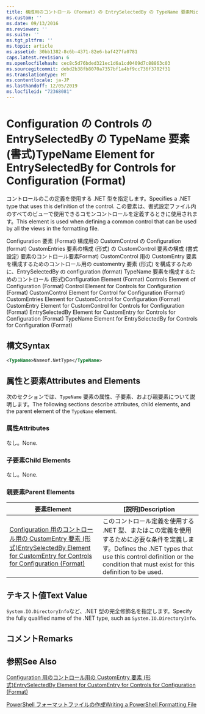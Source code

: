```yaml
---
title: 構成用のコントロール (Format) の EntrySelectedBy の TypeName 要素Microsoft Docs
ms.custom: ''
ms.date: 09/13/2016
ms.reviewer: ''
ms.suite: ''
ms.tgt_pltfrm: ''
ms.topic: article
ms.assetid: 30bb1382-8c6b-4371-82e6-baf427fa0781
caps.latest.revision: 6
ms.openlocfilehash: cec8c5d76bded321ec1d6a1cd0409d7c88863c03
ms.sourcegitcommit: debd2b38fb8070a7357bf1a4bf9cc736f3702f31
ms.translationtype: MT
ms.contentlocale: ja-JP
ms.lasthandoff: 12/05/2019
ms.locfileid: "72368081"
---
```

# <a name="typename-element-for-entryselectedby-for-controls-for-configuration-format"></a><span data-ttu-id="2b3d0-102">Configuration の Controls の EntrySelectedBy の TypeName 要素 (書式)</span><span class="sxs-lookup"><span data-stu-id="2b3d0-102">TypeName Element for EntrySelectedBy for Controls for Configuration (Format)</span></span>

<span data-ttu-id="2b3d0-103">コントロールのこの定義を使用する .NET 型を指定します。</span><span class="sxs-lookup"><span data-stu-id="2b3d0-103">Specifies a .NET type that uses this definition of the control.</span></span> <span data-ttu-id="2b3d0-104">この要素は、書式設定ファイル内のすべてのビューで使用できるコモンコントロールを定義するときに使用されます。</span><span class="sxs-lookup"><span data-stu-id="2b3d0-104">This element is used when defining a common control that can be used by all the views in the formatting file.</span></span>

<span data-ttu-id="2b3d0-105">Configuration 要素 (Format) 構成用の CustomControl の Configuration (format) CustomEntries 要素の構成 (形式) の CustomControl 要素の構成 (書式設定) 要素のコントロール要素Format) CustomControl 用の CustomEntry 要素を構成するためのコントロール用の customentry 要素 (形式) を構成するために、EntrySelectedBy の configuration (format) TypeName 要素を構成するためのコントロール (形式)</span><span class="sxs-lookup"><span data-stu-id="2b3d0-105">Configuration Element (Format) Controls Element of Configuration (Format) Control Element for Controls for Configuration (Format) CustomControl Element for Control for Configuration (Format) CustomEntries Element for CustomControl for Configuration (Format) CustomEntry Element for CustomControl for Controls for Configuration (Format) EntrySelectedBy Element for CustomEntry for Controls for Configuration (Format) TypeName Element for EntrySelectedBy for Controls for Configuration (Format)</span></span>

## <a name="syntax"></a><span data-ttu-id="2b3d0-106">構文</span><span class="sxs-lookup"><span data-stu-id="2b3d0-106">Syntax</span></span>

```xml
<TypeName>Nameof.NetType</TypeName>

```

## <a name="attributes-and-elements"></a><span data-ttu-id="2b3d0-107">属性と要素</span><span class="sxs-lookup"><span data-stu-id="2b3d0-107">Attributes and Elements</span></span>

<span data-ttu-id="2b3d0-108">次のセクションでは、`TypeName` 要素の属性、子要素、および親要素について説明します。</span><span class="sxs-lookup"><span data-stu-id="2b3d0-108">The following sections describe attributes, child elements, and the parent element of the `TypeName` element.</span></span>

### <a name="attributes"></a><span data-ttu-id="2b3d0-109">属性</span><span class="sxs-lookup"><span data-stu-id="2b3d0-109">Attributes</span></span>

<span data-ttu-id="2b3d0-110">なし。</span><span class="sxs-lookup"><span data-stu-id="2b3d0-110">None.</span></span>

### <a name="child-elements"></a><span data-ttu-id="2b3d0-111">子要素</span><span class="sxs-lookup"><span data-stu-id="2b3d0-111">Child Elements</span></span>

<span data-ttu-id="2b3d0-112">なし。</span><span class="sxs-lookup"><span data-stu-id="2b3d0-112">None.</span></span>

### <a name="parent-elements"></a><span data-ttu-id="2b3d0-113">親要素</span><span class="sxs-lookup"><span data-stu-id="2b3d0-113">Parent Elements</span></span>

|<span data-ttu-id="2b3d0-114">要素</span><span class="sxs-lookup"><span data-stu-id="2b3d0-114">Element</span></span>|<span data-ttu-id="2b3d0-115">[説明]</span><span class="sxs-lookup"><span data-stu-id="2b3d0-115">Description</span></span>|
|-------------|-----------------|
|[<span data-ttu-id="2b3d0-116">Configuration 用のコントロール用の CustomEntry 要素 (形式)</span><span class="sxs-lookup"><span data-stu-id="2b3d0-116">EntrySelectedBy Element for CustomEntry for Controls for Configuration (Format)</span></span>](./entryselectedby-element-for-customentry-for-controls-for-configuration-format.md)|<span data-ttu-id="2b3d0-117">このコントロール定義を使用する .NET 型、またはこの定義を使用するために必要な条件を定義します。</span><span class="sxs-lookup"><span data-stu-id="2b3d0-117">Defines the .NET types that use this control definition or the condition that must exist for this definition to be used.</span></span>|

## <a name="text-value"></a><span data-ttu-id="2b3d0-118">テキスト値</span><span class="sxs-lookup"><span data-stu-id="2b3d0-118">Text Value</span></span>

<span data-ttu-id="2b3d0-119">`System.IO.DirectoryInfo`など、.NET 型の完全修飾名を指定します。</span><span class="sxs-lookup"><span data-stu-id="2b3d0-119">Specify the fully qualified name of the .NET type, such as `System.IO.DirectoryInfo`.</span></span>

## <a name="remarks"></a><span data-ttu-id="2b3d0-120">コメント</span><span class="sxs-lookup"><span data-stu-id="2b3d0-120">Remarks</span></span>

## <a name="see-also"></a><span data-ttu-id="2b3d0-121">参照</span><span class="sxs-lookup"><span data-stu-id="2b3d0-121">See Also</span></span>

[<span data-ttu-id="2b3d0-122">Configuration 用のコントロール用の CustomEntry 要素 (形式)</span><span class="sxs-lookup"><span data-stu-id="2b3d0-122">EntrySelectedBy Element for CustomEntry for Controls for Configuration (Format)</span></span>](./entryselectedby-element-for-customentry-for-controls-for-configuration-format.md)

[<span data-ttu-id="2b3d0-123">PowerShell フォーマットファイルの作成</span><span class="sxs-lookup"><span data-stu-id="2b3d0-123">Writing a PowerShell Formatting File</span></span>](./writing-a-powershell-formatting-file.md)
